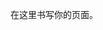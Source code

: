 <!--
.. title: Test_Nikola
.. slug: test_nikola
.. date: 2017-12-27 15:15:51 UTC+08:00
.. tags: 
.. category: 
.. link: 
.. description: 
.. type: text
-->

在这里书写你的页面。
